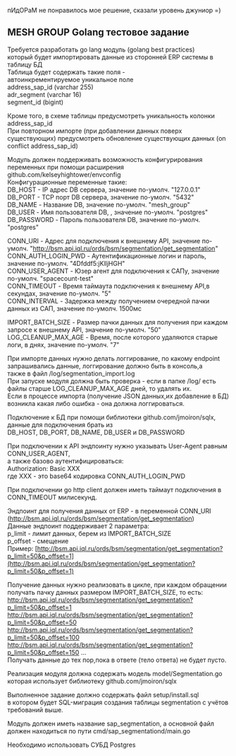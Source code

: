 пИдОРаМ не понравилось мое решение, сказали уровень джуниор =)

## MESH GROUP Golang тестовое задание

Требуется разработать go lang модуль (golang best practices)  
который будет импортировать данные из сторонней ERP системы в таблицу БД  
Таблица будет содержать такие поля -  
автоинкрементируемое уникальное поле  
address_sap_id (varchar 255)  
adr_segment (varchar 16)  
segment_id (bigint)

Кроме того, в схеме таблицы предусмотреть уникальность колонки address_sap_id  
При повторном импорте (при добавлении данных поверх существующих) предусмотреть обновление существующих данных (on conflict address_sap_id)

Модуль должен поддерживать возможность конфигурирования переменных при помощи расширения github.com/kelseyhightower/envconfig   
Конфигурационные переменные такие:  
DB_HOST - IP адрес DB сервера, значение по-умолч. "127.0.0.1"  
DB_PORT - TCP порт DB сервера, значение по-умолч. "5432"  
DB_NAME - Название DB, значение по-умолч. "mesh_group"  
DB_USER - Имя пользователя DB, , значение по-умолч. "postgres"  
DB_PASSWORD - Пароль пользователя DB, значение по-умолч. "postgres"

CONN_URI - Адрес для подключения к внешнему API, значение по-умолч. "http://bsm.api.iql.ru/ords/bsm/segmentation/get_segmentation"  
CONN_AUTH_LOGIN_PWD - Аутентификационные логин и пароль, значение по-умолч. "4Dfddf5:jKlljHGH"  
CONN_USER_AGENT - Юзер агент для подключения к САПу, значение по-умолч. "spacecount-test"  
CONN_TIMEOUT - Время таймаута подключения к внешнему API,в секундах, значение по-умолч. "5"  
CONN_INTERVAL - Задержка между получением очередной пачки данных из САП, значение по-умолч. 1500мс

IMPORT_BATCH_SIZE - Размер пачки данных для получения при каждом запросе к внешнему API, значение по-умолч. "50"  
LOG_CLEANUP_MAX_AGE - Время, после которого удаляются старые логи, в днях, значение по-умолч. "7"

При импорте данных нужно делать логгирование, по какому endpoint запрашивались данные, логгирование должно быть в консоль,а  
также в файл /log/segmentation_import.log  
При запуске модуля должна быть проверка - если в папке /log/ есть файлы старше LOG_CLEANUP_MAX_AGE дней, то удалять их.  
Если в процессе импорта (получение JSON данных,их добавление в БД) возникла какая либо ошибка - она должна логгироваться.

Подключение к БД при помощи библиотеки github.com/jmoiron/sqlx, данные для подключения брать из  
DB_HOST, DB_PORT, DB_NAME, DB_USER и DB_PASSWORD

При подключении к API эндпоинту нужно указывать User-Agent равным CONN_USER_AGENT,  
а также базово аутентифицироваться:  
Authorization: Basic XXX  
где XXX - это base64 кодировка CONN_AUTH_LOGIN_PWD

При подключении go http client должен иметь таймаут подключения в CONN_TIMEOUT милисекунд.

Эндпоинт для получения данных от ERP - в переменной CONN_URI (http://bsm.api.iql.ru/ords/bsm/segmentation/get_segmentation)  
Данные эндпоинт поддерживает 2 параметра:  
p_limit - лимит данных, берем из IMPORT_BATCH_SIZE  
p_offset - смещение  
Пример: [http://bsm.api.iql.ru/ords/bsm/segmentation/get_segmentation?p_limit=50&p_offset=1](http://bsm.api.iql.ru/ords/bsm/segmentation/get_segmentation?p_limit=50&p_offset=1) 

Получение данных нужно реализовать в цикле, при каждом обращении получать пачку данных размером IMPORT_BATCH_SIZE, то есть:  
http://bsm.api.iql.ru/ords/bsm/segmentation/get_segmentation?p_limit=50&p_offset=1  
http://bsm.api.iql.ru/ords/bsm/segmentation/get_segmentation?p_limit=50&p_offset=50  
http://bsm.api.iql.ru/ords/bsm/segmentation/get_segmentation?p_limit=50&p_offset=100  
http://bsm.api.iql.ru/ords/bsm/segmentation/get_segmentation?p_limit=50&p_offset=150 ...  
Получать данные до тех пор,пока в ответе (тело ответа) не будет пусто.

Реализация модуля должна содержать модель model/Segmentation.go  
которая использует библиотеку github.com/jmoiron/sqlx 

Выполненное задание должно содержать файл setup/install.sql  
в котором будет SQL-миграция создания таблицы segmentation c учётов требований выше.

Модуль должен иметь название sap_segmentation, а основной файл должен находиться по пути cmd/sap_segmentationd/main.go 

Необходимо использовать СУБД Postgres
